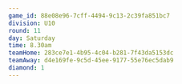 ```yaml
---
game_id: 88e08e96-7cff-4494-9c13-2c39fa851bc7
division: U10
round: 11
day: Saturday
time: 8.30am
teamHome: 283ce7e1-4b95-4c04-b281-7f43da5153dc
teamAway: d4e169fe-9c5d-45ee-9177-55e76ec5dab9
diamond: 1
---
```

